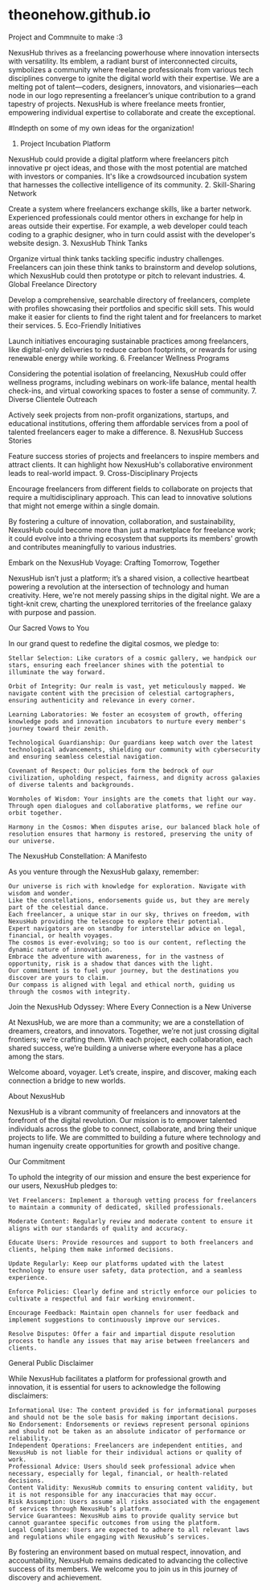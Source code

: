 # theonehow.github.io

Project and Commnuite to make :3

NexusHub
thrives as a freelancing powerhouse where innovation intersects with versatility.
Its emblem, a radiant burst of interconnected circuits, symbolizes a community where freelance professionals from various tech disciplines converge to ignite the digital world with their expertise.
We are a melting pot of talent—coders, designers, innovators, and visionaries—each node in our logo representing a freelancer’s unique contribution to a grand tapestry of projects.
NexusHub is where freelance meets frontier, empowering individual expertise to collaborate and create the exceptional.

#Indepth on some of my own ideas for the organization!


1. Project Incubation Platform

NexusHub could provide a digital platform where freelancers pitch innovative pr  oject ideas, and those with the most potential are matched with investors or companies. It's like a crowdsourced incubation system that harnesses the collective intelligence of its community.
2. Skill-Sharing Network

Create a system where freelancers exchange skills, like a barter network. Experienced professionals could mentor others in exchange for help in areas outside their expertise. For example, a web developer could teach coding to a graphic designer, who in turn could assist with the developer's website design.
3. NexusHub Think Tanks

Organize virtual think tanks tackling specific industry challenges. Freelancers can join these think tanks to brainstorm and develop solutions, which NexusHub could then prototype or pitch to relevant industries.
4. Global Freelance Directory

Develop a comprehensive, searchable directory of freelancers, complete with profiles showcasing their portfolios and specific skill sets. This would make it easier for clients to find the right talent and for freelancers to market their services.
5. Eco-Friendly Initiatives

Launch initiatives encouraging sustainable practices among freelancers, like digital-only deliveries to reduce carbon footprints, or rewards for using renewable energy while working.
6. Freelancer Wellness Programs

Considering the potential isolation of freelancing, NexusHub could offer wellness programs, including webinars on work-life balance, mental health check-ins, and virtual coworking spaces to foster a sense of community.
7. Diverse Clientele Outreach

Actively seek projects from non-profit organizations, startups, and educational institutions, offering them affordable services from a pool of talented freelancers eager to make a difference.
8. NexusHub Success Stories

Feature success stories of projects and freelancers to inspire members and attract clients. It can highlight how NexusHub's collaborative environment leads to real-world impact.
9. Cross-Disciplinary Projects

Encourage freelancers from different fields to collaborate on projects that require a multidisciplinary approach. This can lead to innovative solutions that might not emerge within a single domain.

By fostering a culture of innovation, collaboration, and sustainability, NexusHub could become more than just a marketplace for freelance work; it could evolve into a thriving ecosystem that supports its members' growth and contributes meaningfully to various industries.

Embark on the NexusHub Voyage: Crafting Tomorrow, Together

NexusHub isn’t just a platform; it’s a shared vision, a collective heartbeat powering a revolution at the intersection of technology and human creativity. Here, we're not merely passing ships in the digital night. We are a tight-knit crew, charting the unexplored territories of the freelance galaxy with purpose and passion.

Our Sacred Vows to You

In our grand quest to redefine the digital cosmos, we pledge to:

    Stellar Selection: Like curators of a cosmic gallery, we handpick our stars, ensuring each freelancer shines with the potential to illuminate the way forward.

    Orbit of Integrity: Our realm is vast, yet meticulously mapped. We navigate content with the precision of celestial cartographers, ensuring authenticity and relevance in every corner.

    Learning Laboratories: We foster an ecosystem of growth, offering knowledge pods and innovation incubators to nurture every member's journey toward their zenith.

    Technological Guardianship: Our guardians keep watch over the latest technological advancements, shielding our community with cybersecurity and ensuring seamless celestial navigation.

    Covenant of Respect: Our policies form the bedrock of our civilization, upholding respect, fairness, and dignity across galaxies of diverse talents and backgrounds.

    Wormholes of Wisdom: Your insights are the comets that light our way. Through open dialogues and collaborative platforms, we refine our orbit together.

    Harmony in the Cosmos: When disputes arise, our balanced black hole of resolution ensures that harmony is restored, preserving the unity of our universe.

The NexusHub Constellation: A Manifesto

As you venture through the NexusHub galaxy, remember:

    Our universe is rich with knowledge for exploration. Navigate with wisdom and wonder.
    Like the constellations, endorsements guide us, but they are merely part of the celestial dance.
    Each freelancer, a unique star in our sky, thrives on freedom, with NexusHub providing the telescope to explore their potential.
    Expert navigators are on standby for interstellar advice on legal, financial, or health voyages.
    The cosmos is ever-evolving; so too is our content, reflecting the dynamic nature of innovation.
    Embrace the adventure with awareness, for in the vastness of opportunity, risk is a shadow that dances with the light.
    Our commitment is to fuel your journey, but the destinations you discover are yours to claim.
    Our compass is aligned with legal and ethical north, guiding us through the cosmos with integrity.

Join the NexusHub Odyssey: Where Every Connection is a New Universe

At NexusHub, we are more than a community; we are a constellation of dreamers, creators, and innovators. Together, we’re not just crossing digital frontiers; we’re crafting them. With each project, each collaboration, each shared success, we’re building a universe where everyone has a place among the stars.

Welcome aboard, voyager. Let’s create, inspire, and discover, making each connection a bridge to new worlds.

About NexusHub

NexusHub is a vibrant community of freelancers and innovators at the forefront of the digital revolution. Our mission is to empower talented individuals across the globe to connect, collaborate, and bring their unique projects to life. We are committed to building a future where technology and human ingenuity create opportunities for growth and positive change.

Our Commitment

To uphold the integrity of our mission and ensure the best experience for our users, NexusHub pledges to:

    Vet Freelancers: Implement a thorough vetting process for freelancers to maintain a community of dedicated, skilled professionals.

    Moderate Content: Regularly review and moderate content to ensure it aligns with our standards of quality and accuracy.

    Educate Users: Provide resources and support to both freelancers and clients, helping them make informed decisions.

    Update Regularly: Keep our platforms updated with the latest technology to ensure user safety, data protection, and a seamless experience.

    Enforce Policies: Clearly define and strictly enforce our policies to cultivate a respectful and fair working environment.

    Encourage Feedback: Maintain open channels for user feedback and implement suggestions to continuously improve our services.

    Resolve Disputes: Offer a fair and impartial dispute resolution process to handle any issues that may arise between freelancers and clients.

General Public Disclaimer

While NexusHub facilitates a platform for professional growth and innovation, it is essential for users to acknowledge the following disclaimers:

    Informational Use: The content provided is for informational purposes and should not be the sole basis for making important decisions.
    No Endorsement: Endorsements or reviews represent personal opinions and should not be taken as an absolute indicator of performance or reliability.
    Independent Operations: Freelancers are independent entities, and NexusHub is not liable for their individual actions or quality of work.
    Professional Advice: Users should seek professional advice when necessary, especially for legal, financial, or health-related decisions.
    Content Validity: NexusHub commits to ensuring content validity, but it is not responsible for any inaccuracies that may occur.
    Risk Assumption: Users assume all risks associated with the engagement of services through NexusHub’s platform.
    Service Guarantees: NexusHub aims to provide quality service but cannot guarantee specific outcomes from using the platform.
    Legal Compliance: Users are expected to adhere to all relevant laws and regulations while engaging with NexusHub’s services.

By fostering an environment based on mutual respect, innovation, and accountability, NexusHub remains dedicated to advancing the collective success of its members. We welcome you to join us in this journey of discovery and achievement.


